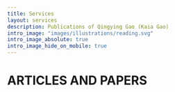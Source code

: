 ```yaml
---
title: Services
layout: services
description: Publications of Qingying Gao (Kaia Gao)
intro_image: "images/illustrations/reading.svg"
intro_image_absolute: true
intro_image_hide_on_mobile: true
---
```


# ARTICLES AND PAPERS

